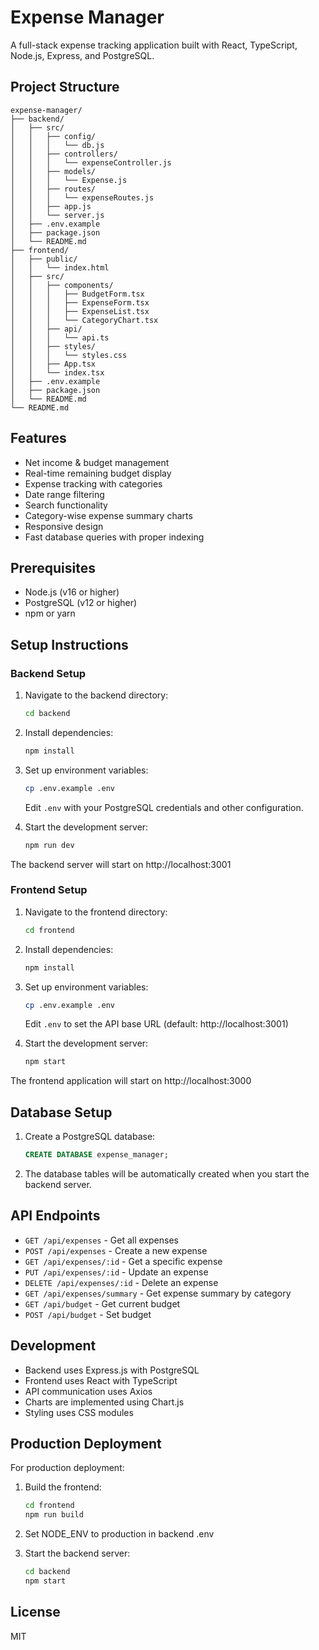 # Expense Manager

A full-stack expense tracking application built with React, TypeScript, Node.js, Express, and PostgreSQL.

## Project Structure

```
expense-manager/
├── backend/
│   ├── src/
│   │   ├── config/
│   │   │   └── db.js
│   │   ├── controllers/
│   │   │   └── expenseController.js
│   │   ├── models/
│   │   │   └── Expense.js
│   │   ├── routes/
│   │   │   └── expenseRoutes.js
│   │   ├── app.js
│   │   └── server.js
│   ├── .env.example
│   ├── package.json
│   └── README.md
├── frontend/
│   ├── public/
│   │   └── index.html
│   ├── src/
│   │   ├── components/
│   │   │   ├── BudgetForm.tsx
│   │   │   ├── ExpenseForm.tsx
│   │   │   ├── ExpenseList.tsx
│   │   │   └── CategoryChart.tsx
│   │   ├── api/
│   │   │   └── api.ts
│   │   ├── styles/
│   │   │   └── styles.css
│   │   ├── App.tsx
│   │   └── index.tsx
│   ├── .env.example
│   ├── package.json
│   └── README.md
└── README.md
```

## Features

- Net income & budget management
- Real-time remaining budget display
- Expense tracking with categories
- Date range filtering
- Search functionality
- Category-wise expense summary charts
- Responsive design
- Fast database queries with proper indexing

## Prerequisites

- Node.js (v16 or higher)
- PostgreSQL (v12 or higher)
- npm or yarn

## Setup Instructions

### Backend Setup

1. Navigate to the backend directory:
   ```bash
   cd backend
   ```

2. Install dependencies:
   ```bash
   npm install
   ```

3. Set up environment variables:
   ```bash
   cp .env.example .env
   ```
   Edit `.env` with your PostgreSQL credentials and other configuration.

4. Start the development server:
   ```bash
   npm run dev
   ```

The backend server will start on http://localhost:3001

### Frontend Setup

1. Navigate to the frontend directory:
   ```bash
   cd frontend
   ```

2. Install dependencies:
   ```bash
   npm install
   ```

3. Set up environment variables:
   ```bash
   cp .env.example .env
   ```
   Edit `.env` to set the API base URL (default: http://localhost:3001)

4. Start the development server:
   ```bash
   npm start
   ```

The frontend application will start on http://localhost:3000

## Database Setup

1. Create a PostgreSQL database:
   ```sql
   CREATE DATABASE expense_manager;
   ```

2. The database tables will be automatically created when you start the backend server.

## API Endpoints

- `GET /api/expenses` - Get all expenses
- `POST /api/expenses` - Create a new expense
- `GET /api/expenses/:id` - Get a specific expense
- `PUT /api/expenses/:id` - Update an expense
- `DELETE /api/expenses/:id` - Delete an expense
- `GET /api/expenses/summary` - Get expense summary by category
- `GET /api/budget` - Get current budget
- `POST /api/budget` - Set budget

## Development

- Backend uses Express.js with PostgreSQL
- Frontend uses React with TypeScript
- API communication uses Axios
- Charts are implemented using Chart.js
- Styling uses CSS modules

## Production Deployment

For production deployment:

1. Build the frontend:
   ```bash
   cd frontend
   npm run build
   ```

2. Set NODE_ENV to production in backend .env
3. Start the backend server:
   ```bash
   cd backend
   npm start
   ```

## License

MIT 